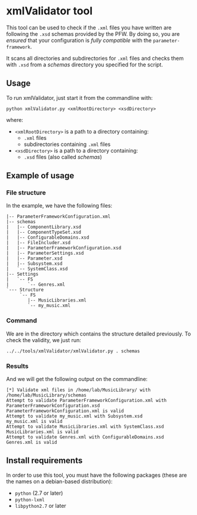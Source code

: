 # xmlValidator tool

This tool can be used to check if the `.xml` files you have written are
following the `.xsd` schemas provided by the PFW.  By doing so, you are *ensured*
that your configuration is *fully compatible* with the `parameter-framework`.

It scans all directories and subdirectories for `.xml` files and checks them
with `.xsd` from a *schemas* directory you specified for the script.

## Usage

To run xmlValidator, just start it from the commandline with:

    python xmlValidator.py <xmlRootDirectory> <xsdDirectory>

where:

* `<xmlRootDirectory>` is a path to a directory containing:
    - `.xml` files
    - subdirectories containing `.xml` files
* `<xsdDirectory>` is a path to a directory containing:
    - `.xsd` files (also called *schemas*)

## Example of usage

### File structure

In the example, we have the following files:

    |-- ParameterFrameworkConfiguration.xml
    |-- schemas
    |   |-- ComponentLibrary.xsd
    |   |-- ComponentTypeSet.xsd
    |   |-- ConfigurableDomains.xsd
    |   |-- FileIncluder.xsd
    |   |-- ParameterFrameworkConfiguration.xsd
    |   |-- ParameterSettings.xsd
    |   |-- Parameter.xsd
    |   |-- Subsystem.xsd
    |   `-- SystemClass.xsd
    |-- Settings
    |   `-- FS
    |       `-- Genres.xml
    `--- Structure
         `-- FS
            |-- MusicLibraries.xml
            `-- my_music.xml

### Command
We are in the directory which contains the structure detailed previously.
To check the validity, we just run:

    ../../tools/xmlValidator/xmlValidator.py . schemas

### Results
And we will get the following output on the commandline:

    [*] Validate xml files in /home/lab/MusicLibrary/ with /home/lab/MusicLibrary/schemas
    Attempt to validate ParameterFrameworkConfiguration.xml with ParameterFrameworkConfiguration.xsd
    ParameterFrameworkConfiguration.xml is valid
    Attempt to validate my_music.xml with Subsystem.xsd
    my_music.xml is valid
    Attempt to validate MusicLibraries.xml with SystemClass.xsd
    MusicLibraries.xml is valid
    Attempt to validate Genres.xml with ConfigurableDomains.xsd
    Genres.xml is valid


## Install requirements

In order to use this tool, you must have the following packages (these
are the names on a debian-based distribution):

* `python` (2.7 or later)
* `python-lxml`
* `libpython2.7` or later
